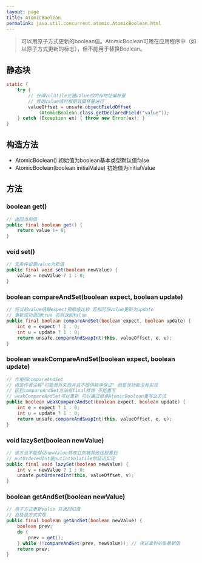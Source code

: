 ```yaml
---
layout: page
title: AtomicBoolean
permalink: java.util.concurrent.atomic.AtomicBoolean.html
---
```

> 可以用原子方式更新的boolean值。AtomicBoolean可用在应用程序中（如以原子方式更新的标志），但不能用于替换Boolean。  

## 静态块
```java
static {
    try {
        // 获得volatile变量value的内存地址偏移量
        // 修改value值时根据该偏移量进行
        valueOffset = unsafe.objectFieldOffset
            (AtomicBoolean.class.getDeclaredField("value"));
    } catch (Exception ex) { throw new Error(ex); }
}
```

## 构造方法
- AtomicBoolean() 初始值为boolean基本类型默认值false  
- AtomicBoolean(boolean initialValue) 初始值为initialValue  

## 方法
### boolean get()
```java
// 返回当前值
public final boolean get() {
    return value != 0;
}
```

### void set()
```java
// 无条件设置value为新值
public final void set(boolean newValue) {
    value = newValue ? 1 : 0;
}
```

### boolean compareAndSet(boolean expect, boolean update)
```java
// 将当前value值跟expect预期值比较 若相同将value更新为update
// 更新成功返回true 否则返回false
public final boolean compareAndSet(boolean expect, boolean update) {
    int e = expect ? 1 : 0;
    int u = update ? 1 : 0;
    return unsafe.compareAndSwapInt(this, valueOffset, e, u);
}
```

### boolean weakCompareAndSet(boolean expect, boolean update)
```java
// 作用同compareAndSet 
// 但是作者注释"可能意外失败并且不提供排序保证" 但是改功能没有实现 
// 区别compareAndSet方法有final修饰 不能重写
// weakCompareAndSet可以重新 可以通过继承AtomicBoolean重写此方法
public boolean weakCompareAndSet(boolean expect, boolean update) {
    int e = expect ? 1 : 0;
    int u = update ? 1 : 0;
    return unsafe.compareAndSwapInt(this, valueOffset, e, u);
}
```

### void lazySet(boolean newValue)
```java
// 该方法不能保证newValue修改立刻被其他线程看到
// putOrderedInt是putIntVolatile的延迟实现
public final void lazySet(boolean newValue) {
    int v = newValue ? 1 : 0;
    unsafe.putOrderedInt(this, valueOffset, v);
}
```

### boolean getAndSet(boolean newValue)
```java
// 原子方式更新value 并返回旧值
// 自旋锁方式实现
public final boolean getAndSet(boolean newValue) {
    boolean prev;
    do {
        prev = get();
    } while (!compareAndSet(prev, newValue)); // 保证拿到的是最新值
    return prev;
}
```
